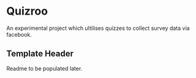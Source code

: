 Quizroo
=======

An experimental project which ultilises quizzes to collect survey data via facebook.

Template Header
---------------

Readme to be populated later.
